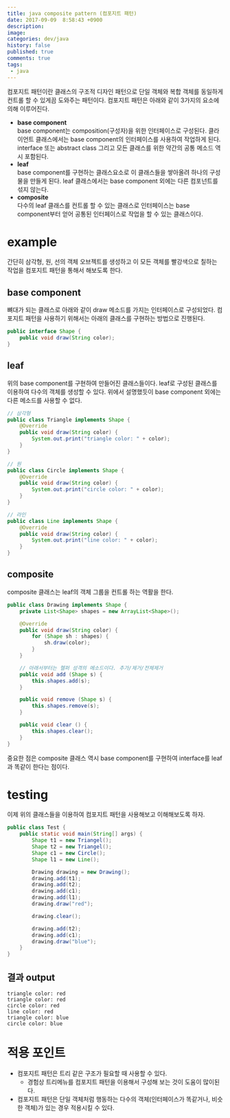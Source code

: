 ```yaml
---
title: java composite pattern (컴포지트 패턴)
date: 2017-09-09  8:58:43 +0900
description: 
image: 
categories: dev/java
history: false
published: true
comments: true
tags:
 - java
---
```


컴포지트 패턴이란 클래스의 구조적 디자인 패턴으로 단일 객체와 복합 객체를 동일하게 컨트롤 할 수 있게끔 도와주는 패턴이다. 컴포지트 패턴은 아래와 같이 3가지의 요소에 의해 이루어진다.

- **base component**  
    base component는 composition(구성자)을 위한 인터페이스로 구성된다. 클라이언트 클래스에서는 base component의 인터페이스를 사용하여 작업하게 된다. interface 또는 abstract class 그리고 모든 클래스를 위한 약간의 공통 메소드 역시 포함된다.
- **leaf**  
    base component를 구현하는 클래스요소로 이 클래스들을 쌓아올려 하나의 구성물을 만들게 된다. leaf 클래스에서는 base component 외에는 다른 컴포넌트를 섞지 않는다.
- **composite**  
    다수의 leaf 클래스를 컨트롤 할 수 있는 클래스로 인터페이스는 base component부터 얻어 공통된 인터페이스로 작업을 할 수 있는 클래스이다.

# example

간단히 삼각형, 원, 선의 객체 오브젝트를 생성하고 이 모든 객체를 빨강색으로 칠하는 작업을 컴포지트 패턴을 통해서 해보도록 한다.

## base component

뼈대가 되는 클래스로 아래와 같이 draw 메소드를 가지는 인터페이스로 구성되었다. 컴포지트 패턴을 사용하기 위해서는 아래의 클래스를 구현하는 방법으로 진행된다.

```java
public interface Shape {
    public void draw(String color);
}
```

## leaf

위의 base component를 구현하여 만들어진 클래스들이다. leaf로 구성된 클래스를 이용하여 다수의 객체를 생성할 수 있다. 위에서 설명했듯이 base component 외에는 다른 메소드를 사용할 수 없다.

```java
// 삼각형
public class Triangle implements Shape {
    @Override
    public void draw(String color) {
        System.out.print("triangle color: " + color);
    }
}

// 원
public class Circle implements Shape {
    @Override
    public void draw(String color) {
        System.out.print("circle color: " + color);
    }
}

// 라인
public class Line implements Shape {
    @Override
    public void draw(String color) {
        System.out.print("line color: " + color);
    }
}
```

## composite

composite 클래스는 leaf의 객체 그룹을 컨트롤 하는 역활을 한다.

```java
public class Drawing implements Shape {
    private List<Shape> shapes = new ArrayList<Shape>();

    @Override
    public void draw(String color) {
        for (Shape sh : shapes) {
            sh.draw(color);
        }
    }

    // 아래서부터는 헬퍼 성격의 메소드이다. 추가/제거/전체제거
    public void add (Shape s) {
        this.shapes.add(s);
    }

    public void remove (Shape s) {
        this.shapes.remove(s);
    }

    public void clear () {
        this.shapes.clear();
    }
}
```

중요한 점은 composite 클래스 역시 base component를 구현하여 interface를 leaf과 똑같이 한다는 점이다.

# testing

이제 위의 클래스들을 이용하여 컴포지트 패턴을 사용해보고 이해해보도록 하자.

```java
public class Test {
    public static void main(String[] args) {
        Shape t1 = new Triangel();
        Shape t2 = new Triangel();
        Shape c1 = new Circle();
        Shape l1 = new Line();

        Drawing drawing = new Drawing();
        drawing.add(t1);
        drawing.add(t2);
        drawing.add(c1);
        drawing.add(l1);
        drawing.draw("red");

        drawing.clear();

        drawing.add(t2);
        drawing.add(c1);
        drawing.draw("blue");
    }
}
```

## 결과 output

```
triangle color: red
triangle color: red
circle color: red
line color: red
triangle color: blue
circle color: blue
```

# 적용 포인트

- 컴포지트 패턴은 트리 같은 구조가 필요할 때 사용할 수 있다. 
    - 경험상 트리메뉴를 컴포지트 패턴을 이용해서 구성해 보는 것이 도움이 많이된다.
- 컴포지트 패턴은 단일 객체처럼 행동하는 다수의 객체(인터페이스가 똑같거나, 비슷한 객체)가 있는 경우 적용시킬 수 있다.